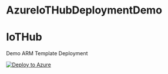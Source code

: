 # AzureIoTHubDeploymentDemo

# IoTHub
Demo ARM Template Deployment

[![Deploy to Azure](http://azuredeploy.net/deploybutton.png)](https://azuredeploy.net/)
